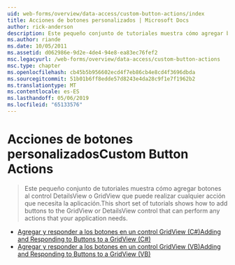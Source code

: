 ```yaml
---
uid: web-forms/overview/data-access/custom-button-actions/index
title: Acciones de botones personalizados | Microsoft Docs
author: rick-anderson
description: Este pequeño conjunto de tutoriales muestra cómo agregar botones al control DetailsView o GridView que puede realizar cualquier acción que necesita la aplicación.
ms.author: riande
ms.date: 10/05/2011
ms.assetid: d062986e-9d2e-4de4-94e8-ea83ec76fef2
msc.legacyurl: /web-forms/overview/data-access/custom-button-actions
msc.type: chapter
ms.openlocfilehash: cb45b5b956602ecd4f7eb86cb4e8cd4f3696dbda
ms.sourcegitcommit: 51b01b6ff8edde57d8243e4da28c9f1e7f1962b2
ms.translationtype: MT
ms.contentlocale: es-ES
ms.lasthandoff: 05/06/2019
ms.locfileid: "65133576"
---
```

# <a name="custom-button-actions"></a><span data-ttu-id="d754f-103">Acciones de botones personalizados</span><span class="sxs-lookup"><span data-stu-id="d754f-103">Custom Button Actions</span></span>

> <span data-ttu-id="d754f-104">Este pequeño conjunto de tutoriales muestra cómo agregar botones al control DetailsView o GridView que puede realizar cualquier acción que necesita la aplicación.</span><span class="sxs-lookup"><span data-stu-id="d754f-104">This short set of tutorials shows how to add buttons to the GridView or DetailsView control that can perform any actions that your application needs.</span></span>

- [<span data-ttu-id="d754f-105">Agregar y responder a los botones en un control GridView (C#)</span><span class="sxs-lookup"><span data-stu-id="d754f-105">Adding and Responding to Buttons to a GridView (C#)</span></span>](adding-and-responding-to-buttons-to-a-gridview-cs.md)
- [<span data-ttu-id="d754f-106">Agregar y responder a los botones en un control GridView (VB)</span><span class="sxs-lookup"><span data-stu-id="d754f-106">Adding and Responding to Buttons to a GridView (VB)</span></span>](adding-and-responding-to-buttons-to-a-gridview-vb.md)
